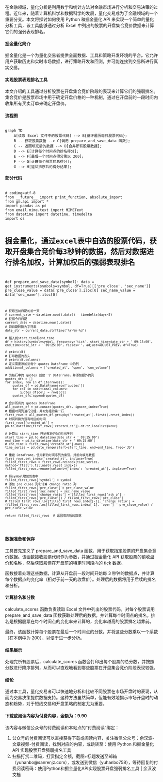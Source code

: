 <!-- wp:paragraph -->
<p>在金融领域，量化分析是利用数学和统计方法对金融市场进行分析和交易决策的过程。近年来，随着计算机科学和数据科学的发展，量化交易成为了金融领域的一个重要分支。本文将探讨如何使用 Python 和掘金量化 API 来实现一个简单的量化分析工具，该工具能够通过分析 Excel 中列出的股票的开盘集合竞价数据来计算它们的强弱表现排名。</p>
<!-- /wp:paragraph -->
<!-- wp:heading -->
<h4>掘金量化简介</h4>
<!-- /wp:heading -->
<!-- wp:paragraph -->
<p>掘金量化是一个为量化交易者提供全面数据、工具和策略开发环境的平台。它允许用户获取历史和实时市场数据，进行策略开发和回测，并可能连接到交易所进行真实交易。</p>
<!-- /wp:paragraph -->
<!-- wp:heading -->
<h4>实现股票表现排名工具</h4>
<!-- /wp:heading -->
<!-- wp:paragraph -->
<p>本文介绍的工具通过分析股票在开盘集合竞价阶段的表现来计算它们的强弱排名。集合竞价是股票市场中用于确定开盘价格的一种机制，通过在开盘前的一段时间内收集所有买卖订单来确定开盘价。</p>
<!-- /wp:paragraph -->
<!-- wp:heading -->
<h4>流程图</h4>
<!-- /wp:heading -->
<!-- wp:code -->
<pre class="wp-block-code"><code class="language-mermaid">
graph TD
    A[读取 Excel 文件中的股票代码] --> B{循环遍历每只股票代码};
    B -- 获取股票数据 --> C[调用 prepare_and_save_data 函数];
    C -- 返回填充后的数据 --> D[合并所有股票数据];
    D --> E[计算每个时间点的排名得分];
    E --> F[最后一个时间点得分乘以 200];
    F --> G[计算每个股票的总得分];
    G --> H[返回排序后的得分结果];
</code></pre>
<!-- /wp:code -->
<!-- wp:heading -->
<h4>部分代码</h4>
<!-- /wp:heading -->
<!-- wp:code -->
<pre class="wp-block-code"><code class="language-python">
# coding=utf-8
from __future__ import print_function, absolute_import
from gm.api import *
import pandas as pd
from email.mime.text import MIMEText
from datetime import datetime, timedelta
import os


# 掘金量化，通过excel表中自选的股票代码，获取开盘集合竞价每3秒钟的数据，然后对数据进行排名加权，计算加权后的强弱表现排名
def prepare_and_save_data(symbol):
    data = get_instruments(symbols=symbol, df=True)[['pre_close', 'sec_name']]
    pre_close_value = data['pre_close'].iloc[0]
    sec_name_value = data['sec_name'].iloc[0]

    # 获取当前日期的前一天
    # current_date = datetime.now().date() - timedelta(days=2)
    # 获得今日日期
    current_date = datetime.now().date()
    # 将日期转换为字符串
    date_str = current_date.strftime('%Y-%m-%d')

    # 插入到start_time和end_time
    df = history(symbol=symbol, frequency='tick', start_time=date_str + ' 09:15:00', end_time=date_str + ' 09:25:00', fields='', adjust=ADJUST_PREV, df=True)

    # print(df)
    # 打印数据的表头
    # print(df.columns)
    # 定义需要添加到每个 quotes DataFrame 中的列
    additional_columns = ['created_at', 'open', 'cum_volume']

    # 为每行中的 quotes 创建一个 DataFrame，并添加额外的列
    quotes_dfs = []
    for index, row in df.iterrows():
        quotes_df = pd.DataFrame(row['quotes'])
        for col in additional_columns:
            quotes_df[col] = row[col]
        quotes_dfs.append(quotes_df)

    # 合并所有的 quotes DataFrame
    all_quotes_df = pd.concat(quotes_dfs, ignore_index=True)
    # 根据时间列进行分组，并取每组的第一行
    first_rows = all_quotes_df.groupby('created_at').first().reset_index()
    # 时间转换为没有时区的时间
    first_rows['created_at'] = pd.to_datetime(first_rows['created_at']).dt.tz_localize(None)

    # 计算从 start_time 开始每3秒钟的时间序列
    start_time = pd.to_datetime(date_str + ' 09:15:00')
    end_time = pd.to_datetime(date_str + ' 09:25:00')
    # end_time = first_rows['created_at'].max()
    time_series = pd.date_range(start=start_time, end=end_time, freq='3S')

    # 重建 DataFrame，使用新的时间序列为索引，并前向填充数据
    first_rows.set_index('created_at', inplace=True)
    filled_first_rows = first_rows.reindex(time_series, method='ffill').fillna(0).reset_index()
    filled_first_rows.rename(columns={'index': 'created_at'}, inplace=True)

    # 将symbol增加到表中
    filled_first_rows['symbol'] = symbol
    # 添加 pre_close 列和计算 change_ratio 列
    filled_first_rows['pre_close'] = pre_close_value
    filled_first_rows['sec_name'] = sec_name_value
    filled_first_rows['change_ratio'] = (filled_first_rows['ask_p'] - filled_first_rows['pre_close']) / filled_first_rows['pre_close']
    # filled_first_rows.loc[filled_first_rows.index[-1], 'change_ratio'] = (filled_first_rows.loc[filled_first_rows.index[-1], 'open'] - pre_close_value) / pre_close_value

    return filled_first_rows  # 返回填充后的数据


</code></pre>
<!-- /wp:code -->
<!-- wp:heading -->
<h4>数据准备和保存</h4>
<!-- /wp:heading -->
<!-- wp:paragraph -->
<p>工具首先定义了 prepare_and_save_data 函数，用于获取指定股票的开盘集合竞价数据。该函数接收股票代码作为参数，并通过掘金量化 API 获取股票的前收盘价和名称，然后获取股票在开盘前的特定时间段内的 tick 数据。</p>
<!-- /wp:paragraph -->
<!-- wp:paragraph -->
<p>函数接着处理这些数据，计算从开盘前一段时间开始每 3 秒钟的数据点，并计算每个数据点的变化率（相对于前一天的收盘价）。处理后的数据将用于后续的排名和分析。</p>
<!-- /wp:paragraph -->
<!-- wp:heading -->
<h4>计算排名和分数</h4>
<!-- /wp:heading -->
<!-- wp:paragraph -->
<p>calculate_scores 函数负责读取 Excel 文件中列出的股票代码，对每个股票调用 prepare_and_save_data 函数获取处理后的数据，并计算每个时间点的排名。排名是根据股票在每个时间点的变化率来计算的，变化率越高的股票排名越靠前。</p>
<!-- /wp:paragraph -->
<!-- wp:paragraph -->
<p>最终，该函数计算每个股票在最后一个时间点的分数，并将这些分数乘以一个系数（在本例中为 200），以便于进一步分析。</p>
<!-- /wp:paragraph -->
<!-- wp:heading -->
<h4>结果展示</h4>
<!-- /wp:heading -->
<!-- wp:paragraph -->
<p>处理完所有股票后，calculate_scores 函数会打印出每个股票的总分数，并按照分数进行降序排列，从而可以直观地看到哪些股票在开盘集合竞价阶段表现较强。</p>
<!-- /wp:paragraph -->
<!-- wp:heading -->
<h4>结论</h4>
<!-- /wp:heading -->
<!-- wp:paragraph -->
<p>通过本工具，量化交易者可以快速地分析和比较不同股票在市场开盘时的表现，从而为交易决策提供数据支持。这种方法虽然简单，但能有效地揭示市场开盘时的动态和趋势，对于短线交易和开盘策略的制定尤为重要。</p>
<!-- /wp:paragraph -->
<!-- wp:heading -->
<h4>下载或阅读内容为付费内容，金额为：9.90</h4>
<!-- /wp:heading -->
<!-- wp:paragraph -->
<p>该内容与微信公众号的付费阅读和本站点的“付费阅读”绑定：</p>
<!-- /wp:paragraph -->
<!-- wp:list {"ordered":true} -->
<ol>
<li>公众号的付费阅读可以直接获得下载或阅读内容，关注微信公众号：余汉波-文章视频-付费阅读，找到对应的内容，或跳转至：使用 Python 和掘金量化 API 实现股票开盘强弱排名工具</li>
<li>扫描打赏二维码，打赏指定金额，截图+标题发送至邮箱（yuhanbo@sanrenjz.com），或发送到微信（yuhanbo758），等待回复的付费阅读密码：使用Python和掘金量化API实现股票开盘强弱排名工具 | 余汉波 文档</li>
</ol>
<!-- /wp:list -->
<!-- wp:image -->
<figure class="wp-block-image"><img src="https://gdsx.sanrenjz.com/PicGo/640.jpg" alt=""/>
</figure>
<!-- /wp:image -->